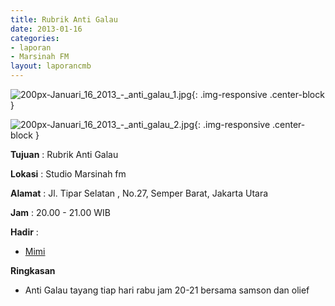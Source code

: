 ```yaml
---
title: Rubrik Anti Galau
date: 2013-01-16
categories:
- laporan
- Marsinah FM
layout: laporancmb
---
```



![200px-Januari_16_2013_-_anti_galau_1.jpg](/uploads/200px-Januari_16_2013_-_anti_galau_1.jpg){: .img-responsive .center-block }

![200px-Januari_16_2013_-_anti_galau_2.jpg](/uploads/200px-Januari_16_2013_-_anti_galau_2.jpg){: .img-responsive .center-block }


**Tujuan** : Rubrik Anti Galau 

**Lokasi** : Studio Marsinah fm 

**Alamat** : Jl. Tipar Selatan , No.27, Semper Barat, Jakarta Utara 

**Jam** : 20.00 - 21.00 WIB 

**Hadir** :
* [Mimi](http://wiki.ciptamedia.org/wiki/Mimi)

**Ringkasan**  
* Anti Galau tayang tiap hari rabu jam 20-21 bersama samson dan olief
